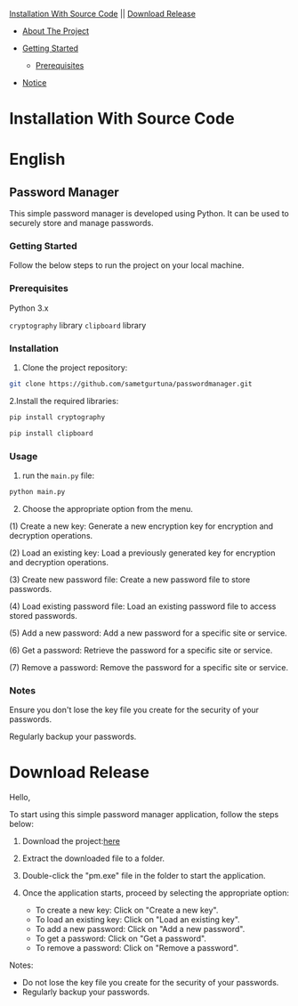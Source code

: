  [Installation With Source Code](#installation-with-source-code)  || [Download Release](#download-release)
 
- [About The Project](#about-the-project)
 
- [Getting Started](#getting-started)
  - [Prerequisites](#prerequisites)
- [Notice](#notice)

# Installation With Source Code
# English

## Password Manager
This simple password manager is developed using Python. It can be used to securely store and manage passwords.

### Getting Started
Follow the below steps to run the project on your local machine.

### Prerequisites
Python 3.x

`cryptography` library
`clipboard` library

### Installation
1. Clone the project repository:

```bash
git clone https://github.com/sametgurtuna/passwordmanager.git
```

2.Install the required libraries:
```bash
pip install cryptography
```

```bash
pip install clipboard
```


### Usage
1. run the `main.py` file:
```bash
python main.py
```
2. Choose the appropriate option from the menu.
   
(1) Create a new key: Generate a new encryption key for encryption and decryption operations.

(2) Load an existing key: Load a previously generated key for encryption and decryption operations.

(3) Create new password file: Create a new password file to store passwords.

(4) Load existing password file: Load an existing password file to access stored passwords.

(5) Add a new password: Add a new password for a specific site or service.

(6) Get a password: Retrieve the password for a specific site or service.

(7) Remove a password: Remove the password for a specific site or service.

### Notes
Ensure you don't lose the key file you create for the security of your passwords.

Regularly backup your passwords.

# Download Release

Hello,

To start using this simple password manager application, follow the steps below:

1. Download the project:[here](https://github.com/sametgurtuna/passwordmanager/releases)

2. Extract the downloaded file to a folder.

3. Double-click the "pm.exe" file in the folder to start the application.

4. Once the application starts, proceed by selecting the appropriate option:
   - To create a new key: Click on "Create a new key".
   - To load an existing key: Click on "Load an existing key".
   - To add a new password: Click on "Add a new password".
   - To get a password: Click on "Get a password".
   - To remove a password: Click on "Remove a password".

Notes:
- Do not lose the key file you create for the security of your passwords.
- Regularly backup your passwords.

